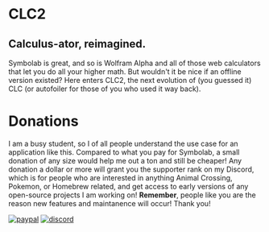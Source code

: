 # CLC2
## Calculus-ator, reimagined.

Symbolab is great, and so is Wolfram Alpha and all of those web calculators that let you do all your higher math. But wouldn't it be nice if an offline version existed? Here enters CLC2, the next evolution of (you guessed it) CLC (or autofoiler for those of you who used it way back). 

# Donations
I am a busy student, so I of all people understand the use case for an application like this. Compared to what you pay for Symbolab, a small donation of any size would help me out a ton and still be cheaper! Any donation a dollar or more will grant you the supporter rank on my Discord, which is for people who are interested in anything Animal Crossing, Pokemon, or Homebrew related, and get access to early versions of any open-source projects I am working on! **Remember**, people like you are the reason new features and maintanence will occur! Thank you! 

[![paypal](https://www.paypalobjects.com/en_US/i/btn/btn_donateCC_LG.gif)](https://www.paypal.me/thecatster)
[![discord](https://valkyrja.app/img/discord-small.png)](https://discord.gg/M5tt43e)
